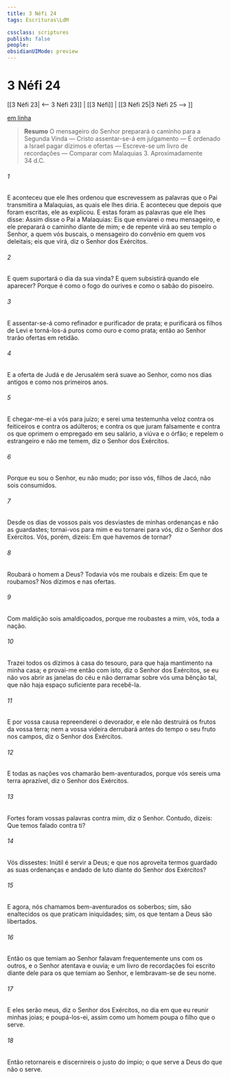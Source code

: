 ```yaml
---
title: 3 Néfi 24
tags: Escrituras\LdM

cssclass: scriptures
publish: false
people:
obsidianUIMode: preview
---
```


# 3 Néfi 24
[[3 Néfi 23| <-- 3 Néfi 23]] | [[3 Néfi]] | [[3 Néfi 25|3 Néfi 25 --> ]]

[em linha](https://churchofjesuschrist.org/study/scriptures/bofm/3-ne/24?lang=por)

> __Resumo__
O mensageiro do Senhor preparará o caminho para a Segunda Vinda — Cristo assentar-se-á em julgamento — É ordenado a Israel pagar dízimos e ofertas — Escreve-se um livro de recordações — Comparar com Malaquias 3. Aproximadamente 34 d.C.

###### 1 
E aconteceu que ele lhes ordenou que escrevessem as palavras que o Pai transmitira a Malaquias, as quais ele lhes diria. E aconteceu que depois que foram escritas, ele as explicou. E estas foram as palavras que ele lhes disse: Assim disse o Pai a Malaquias: Eis que enviarei o meu mensageiro, e ele preparará o caminho diante de mim; e de repente virá ao seu templo o Senhor, a quem vós buscais, o mensageiro do convênio em quem vos deleitais; eis que virá, diz o Senhor dos Exércitos.

###### 2 
E quem suportará o dia da sua vinda? E quem subsistirá quando ele aparecer? Porque é como o fogo do ourives e como o sabão do pisoeiro.

###### 3 
E assentar-se-á como refinador e purificador de prata; e purificará os filhos de Levi e torná-los-á puros como ouro e como prata; então ao Senhor trarão ofertas em retidão.

###### 4 
E a oferta de Judá e de Jerusalém será suave ao Senhor, como nos dias antigos e como nos primeiros anos.

###### 5 
E chegar-me-ei a vós para juízo; e serei uma testemunha veloz contra os feiticeiros e contra os adúlteros; e contra os que juram falsamente e contra os que oprimem o empregado em seu salário, a viúva e o órfão; e repelem o estrangeiro e não me temem, diz o Senhor dos Exércitos.

###### 6 
Porque eu sou o Senhor, eu não mudo; por isso vós, filhos de Jacó, não sois consumidos.

###### 7 
Desde os dias de vossos pais vos desviastes de minhas ordenanças e não as guardastes; tornai-vos para mim e eu tornarei para vós, diz o Senhor dos Exércitos. Vós, porém, dizeis: Em que havemos de tornar?

###### 8 
Roubará o homem a Deus? Todavia vós me roubais e dizeis: Em que te roubamos? Nos dízimos e nas ofertas.

###### 9 
Com maldição sois amaldiçoados, porque me roubastes a mim, vós, toda a nação.

###### 10 
Trazei todos os dízimos à casa do tesouro, para que haja mantimento na minha casa; e provai-me então com isto, diz o Senhor dos Exércitos, se eu não vos abrir as janelas do céu e não derramar sobre vós uma bênção tal, que não haja espaço suficiente para recebê-la.

###### 11 
E por vossa causa repreenderei o devorador, e ele não destruirá os frutos da vossa terra; nem a vossa videira derrubará antes do tempo o seu fruto nos campos, diz o Senhor dos Exércitos.

###### 12 
E todas as nações vos chamarão bem-aventurados, porque vós sereis uma terra aprazível, diz o Senhor dos Exércitos.

###### 13 
Fortes foram vossas palavras contra mim, diz o Senhor. Contudo, dizeis: Que temos falado contra ti?

###### 14 
Vós dissestes: Inútil é servir a Deus; e que nos aproveita termos guardado as suas ordenanças e andado de luto diante do Senhor dos Exércitos?

###### 15 
E agora, nós chamamos bem-aventurados os soberbos; sim, são enaltecidos os que praticam iniquidades; sim, os que tentam a Deus são libertados.

###### 16 
Então os que temiam ao Senhor falavam frequentemente uns com os outros, e o Senhor atentava e ouvia; e um livro de recordações foi escrito diante dele para os que temiam ao Senhor, e lembravam-se de seu nome.

###### 17 
E eles serão meus, diz o Senhor dos Exércitos, no dia em que eu reunir minhas joias; e poupá-los-ei, assim como um homem poupa o filho que o serve.

###### 18 
Então retornareis e discernireis o justo do ímpio; o que serve a Deus do que não o serve.

